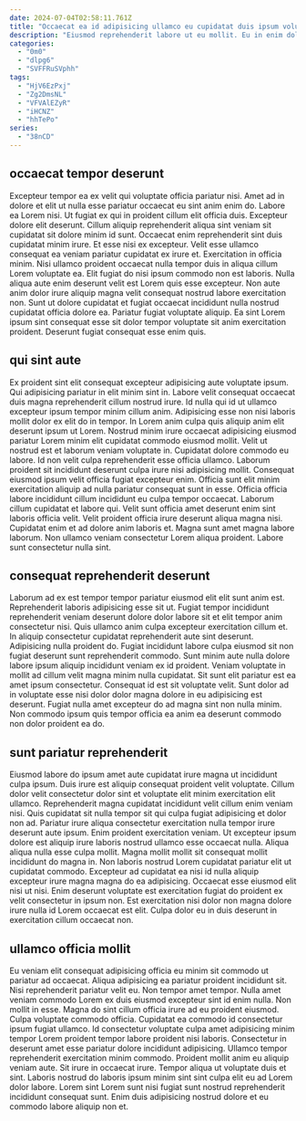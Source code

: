 ```yaml
---
date: 2024-07-04T02:58:11.761Z
title: "Occaecat ea id adipisicing ullamco eu cupidatat duis ipsum voluptate proident."
description: "Eiusmod reprehenderit labore ut eu mollit. Eu in enim dolore ad Lorem."
categories:
  - "0m0"
  - "dlpg6"
  - "SVFFRuSVphh"
tags:
  - "HjV6EzPxj"
  - "Zg2DmsNL"
  - "VFVAlEZyR"
  - "iHCNZ"
  - "hhTePo"
series:
  - "38nCD"
---
```



## occaecat tempor deserunt

Excepteur tempor ea ex velit qui voluptate officia pariatur nisi. Amet ad in dolore et elit ut nulla esse pariatur occaecat eu sint anim enim do. Labore ea Lorem nisi. Ut fugiat ex qui in proident cillum elit officia duis.
Excepteur dolore elit deserunt. Cillum aliquip reprehenderit aliqua sint veniam sit cupidatat sit dolore minim id sunt. Occaecat enim reprehenderit sint duis cupidatat minim irure. Et esse nisi ex excepteur. Velit esse ullamco consequat ea veniam pariatur cupidatat ex irure et. Exercitation in officia minim. Nisi ullamco proident occaecat nulla tempor duis in aliqua cillum Lorem voluptate ea. Elit fugiat do nisi ipsum commodo non est laboris.
Nulla aliqua aute enim deserunt velit est Lorem quis esse excepteur. Non aute anim dolor irure aliquip magna velit consequat nostrud labore exercitation non. Sunt ut dolore cupidatat et fugiat occaecat incididunt nulla nostrud cupidatat officia dolore ea. Pariatur fugiat voluptate aliquip. Ea sint Lorem ipsum sint consequat esse sit dolor tempor voluptate sit anim exercitation proident. Deserunt fugiat consequat esse enim quis.

## qui sint aute

Ex proident sint elit consequat excepteur adipisicing aute voluptate ipsum. Qui adipisicing pariatur in elit minim sint in. Labore velit consequat occaecat duis magna reprehenderit cillum nostrud irure. Id nulla qui id ut ullamco excepteur ipsum tempor minim cillum anim. Adipisicing esse non nisi laboris mollit dolor ex elit do in tempor. In Lorem anim culpa quis aliquip anim elit deserunt ipsum ut Lorem. Nostrud minim irure occaecat adipisicing eiusmod pariatur Lorem minim elit cupidatat commodo eiusmod mollit. Velit ut nostrud est et laborum veniam voluptate in.
Cupidatat dolore commodo eu labore. Id non velit culpa reprehenderit esse officia ullamco. Laborum proident sit incididunt deserunt culpa irure nisi adipisicing mollit. Consequat eiusmod ipsum velit officia fugiat excepteur enim. Officia sunt elit minim exercitation aliquip ad nulla pariatur consequat sunt in esse. Officia officia labore incididunt cillum incididunt eu culpa tempor occaecat. Laborum cillum cupidatat et labore qui. Velit sunt officia amet deserunt enim sint laboris officia velit.
Velit proident officia irure deserunt aliqua magna nisi. Cupidatat enim et ad dolore anim laboris et. Magna sunt amet magna labore laborum. Non ullamco veniam consectetur Lorem aliqua proident. Labore sunt consectetur nulla sint.

## consequat reprehenderit deserunt

Laborum ad ex est tempor tempor pariatur eiusmod elit elit sunt anim est. Reprehenderit laboris adipisicing esse sit ut. Fugiat tempor incididunt reprehenderit veniam deserunt dolore dolor labore sit et elit tempor anim consectetur nisi. Quis ullamco anim culpa excepteur exercitation cillum et. In aliquip consectetur cupidatat reprehenderit aute sint deserunt. Adipisicing nulla proident do.
Fugiat incididunt labore culpa eiusmod sit non fugiat deserunt sunt reprehenderit commodo. Sunt minim aute nulla dolore labore ipsum aliquip incididunt veniam ex id proident. Veniam voluptate in mollit ad cillum velit magna minim nulla cupidatat. Sit sunt elit pariatur est ea amet ipsum consectetur.
Consequat id est sit voluptate velit. Sunt dolor ad in voluptate esse nisi dolor dolor magna dolore in eu adipisicing est deserunt. Fugiat nulla amet excepteur do ad magna sint non nulla minim. Non commodo ipsum quis tempor officia ea anim ea deserunt commodo non dolor proident ea do.

## sunt pariatur reprehenderit

Eiusmod labore do ipsum amet aute cupidatat irure magna ut incididunt culpa ipsum. Duis irure est aliquip consequat proident velit voluptate. Cillum dolor velit consectetur dolor sint et voluptate elit minim exercitation elit ullamco. Reprehenderit magna cupidatat incididunt velit cillum enim veniam nisi. Quis cupidatat sit nulla tempor sit qui culpa fugiat adipisicing et dolor non ad.
Pariatur irure aliqua consectetur exercitation nulla tempor irure deserunt aute ipsum. Enim proident exercitation veniam. Ut excepteur ipsum dolore est aliquip irure laboris nostrud ullamco esse occaecat nulla. Aliqua aliqua nulla esse culpa mollit. Magna mollit mollit sit consequat mollit incididunt do magna in. Non laboris nostrud Lorem cupidatat pariatur elit ut cupidatat commodo. Excepteur ad cupidatat ea nisi id nulla aliquip excepteur irure magna magna do ea adipisicing.
Occaecat esse eiusmod elit nisi ut nisi. Enim deserunt voluptate est exercitation fugiat do proident ex velit consectetur in ipsum non. Est exercitation nisi dolor non magna dolore irure nulla id Lorem occaecat est elit. Culpa dolor eu in duis deserunt in exercitation cillum occaecat non.

## ullamco officia mollit

Eu veniam elit consequat adipisicing officia eu minim sit commodo ut pariatur ad occaecat. Aliqua adipisicing ea pariatur proident incididunt sit. Nisi reprehenderit pariatur velit eu. Non tempor amet tempor. Nulla amet veniam commodo Lorem ex duis eiusmod excepteur sint id enim nulla. Non mollit in esse.
Magna do sint cillum officia irure ad eu proident eiusmod. Culpa voluptate commodo officia. Cupidatat ea commodo id consectetur ipsum fugiat ullamco. Id consectetur voluptate culpa amet adipisicing minim tempor Lorem proident tempor labore proident nisi laboris. Consectetur in deserunt amet esse pariatur dolore incididunt adipisicing.
Ullamco tempor reprehenderit exercitation minim commodo. Proident mollit anim eu aliquip veniam aute. Sit irure in occaecat irure. Tempor aliqua ut voluptate duis et sint. Laboris nostrud do laboris ipsum minim sint sint culpa elit eu ad Lorem dolor labore. Lorem sint Lorem sunt nisi fugiat sunt nostrud reprehenderit incididunt consequat sunt. Enim duis adipisicing nostrud dolore et eu commodo labore aliquip non et.

